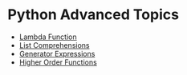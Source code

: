 # Python Advanced Topics

- [Lambda Function](./lambda_function/README.md)
- [List Comprehensions](./list_comprehensions/README.md)
- [Generator Expressions](./generator_expressions/README.md)
- [Higher Order Functions](./higher_order_function/README.md)